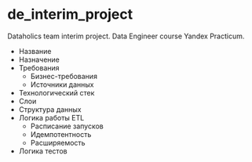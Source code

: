 # de_interim_project
Dataholics team interim project. Data Engineer course Yandex Practicum.

- Название
- Назначение
- Требования
  - Бизнес-требования
  - Источники данных
- Технологический стек
- Слои
- Структура данных
- Логика работы ETL
  - Расписание запусков
  - Идемпотентность
  - Расширяемость
- Логика тестов
